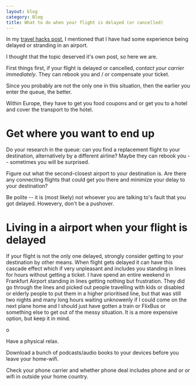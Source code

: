 ```yaml
---
layout: blog
category: Blog
title: What to do when your flight is delayed (or cancelled)
---
```

In my [travel hacks post](), I mentioned that I have had some experience being delayed or stranding in an airport.

I thought that the topic deserved it's own post, so here we are.

First things first, if your flight is delayed or cancelled, *contact your carrier immediately*.
They can rebook you and / or compensate your ticket.

Since you probably are not the only one in this situation, then the earlier you enter the queue, the better.

Within Europe, they have to get you food coupons and or get you to a hotel and cover the transport to the hotel.


# Get where you want to end up
Do your research in the queue: can you find a replacement flight to your destination, alternatively by a different airline?
Maybe they can rebook you -- sometimes you will be surprised.

Figure out what the second-closest airport to your destination is. Are there any connecting flights that could get you there and minimize your delay to your destination?

Be polite -- it is (most likely) not whoever you are talking to's fault that you got delayed.
Howevery, don't be a pushover.



# Living in a airport when your flight is delayed

If your flight is not the only one delayed, strongly consider getting to your destination by other means. When flight gets delayed it can have this cascade effect which if very unpleasant and includes you standing in lines for hours without getting a ticket.
I have spend an entire weekend in Frankfurt Airport standing in lines getting nothing but frustration.
They did go through the lines and picked out people travelling with kids or disabled or elderly people to put them in a higher prioritised line, but that was still two nights and many long hours waiting unknowenly if I could come on the next plane home and I should just have gotten a train or FlixBus or something else to get out of the messy situation. It is a more expensive option, but keep it in mind.

o

Have a physical relax. 

Download a bunch of podcasts/audio books to your devices before you leave your home-wifi.

Check your phone carrier and whether phone deal includes phone and or or wifi in outside your home country.
